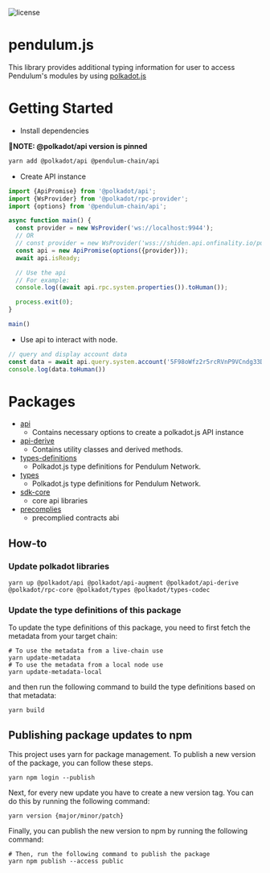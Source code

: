 ![license](https://img.shields.io/badge/License-Apache%202.0-blue?logo=apache&style=flat-square)

# pendulum.js

This library provides additional typing information for user to access Pendulum's modules by
using [polkadot.js](https://github.com/polkadot-js/api)

# Getting Started

- Install dependencies

**📝NOTE: @polkadot/api version is pinned**

```bash
yarn add @polkadot/api @pendulum-chain/api
```

- Create API instance

```ts
import {ApiPromise} from '@polkadot/api';
import {WsProvider} from '@polkadot/rpc-provider';
import {options} from '@pendulum-chain/api';

async function main() {
  const provider = new WsProvider('ws://localhost:9944');
  // OR
  // const provider = new WsProvider('wss://shiden.api.onfinality.io/public-ws');
  const api = new ApiPromise(options({provider}));
  await api.isReady;

  // Use the api
  // For example:
  console.log((await api.rpc.system.properties()).toHuman());

  process.exit(0);
}

main()
```

- Use api to interact with node.

```ts
// query and display account data
const data = await api.query.system.account('5F98oWfz2r5rcRVnP9VCndg33DAAsky3iuoBSpaPUbgN9AJn');
console.log(data.toHuman())
```

# Packages

- [api](./packages/api)
  - Contains necessary options to create a polkadot.js API instance
- [api-derive](./packages/api-derive)
  - Contains utility classes and derived methods.
- [types-definitions](./packages/type-definitions)
  - Polkadot.js type definitions for Pendulum Network.
- [types](./packages/types)
  - Polkadot.js type definitions for Pendulum Network.
- [sdk-core](./packages/sdk-core)
  - core api libraries
- [precomplies](./packages/precomplies)
  - precomplied contracts abi

## How-to

### Update polkadot libraries

```shell
yarn up @polkadot/api @polkadot/api-augment @polkadot/api-derive @polkadot/rpc-core @polkadot/types @polkadot/types-codec
```

### Update the type definitions of this package

To update the type definitions of this package, you need to first fetch the metadata from your target chain:

```shell
# To use the metadata from a live-chain use
yarn update-metadata
# To use the metadata from a local node use
yarn update-metadata-local
```

and then run the following command to build the type definitions based on that metadata:

```shell
yarn build
```

## Publishing package updates to npm

This project uses yarn for package management. To publish a new version of the package, you can follow these steps.

```shell
yarn npm login --publish
```

Next, for every new update you have to create a new version tag. You can do this by running the following command:

```shell
yarn version {major/minor/patch}
```

Finally, you can publish the new version to npm by running the following command:

```shell
# Then, run the following command to publish the package
yarn npm publish --access public
```
